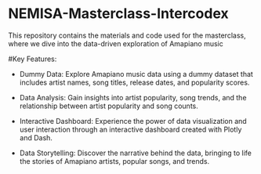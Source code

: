 # NEMISA-Masterclass-Intercodex
This repository contains the materials and code used for the masterclass, where we dive into the data-driven exploration of Amapiano music

#Key Features:

- Dummy Data: Explore Amapiano music data using a dummy dataset that includes artist names, song titles, release dates, and popularity scores.

- Data Analysis: Gain insights into artist popularity, song trends, and the relationship between artist popularity and song counts.

- Interactive Dashboard: Experience the power of data visualization and user interaction through an interactive dashboard created with Plotly and Dash.

- Data Storytelling: Discover the narrative behind the data, bringing to life the stories of Amapiano artists, popular songs, and trends.
